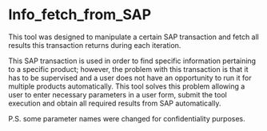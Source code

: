 # Info_fetch_from_SAP
This tool was designed to manipulate a certain SAP transaction and fetch all results this transaction returns during each iteration.

This SAP transaction is used in order to find specific information pertaining to a specific product; however, the problem with this transaction is that it has to be supervised and a user does not have an opportunity to run it for multiple products automatically. This tool solves this problem allowing a user to enter necessary parameters in a user form, submit the tool execution and obtain all required results from SAP automatically.

P.S. some parameter names were changed for confidentiality purposes.
